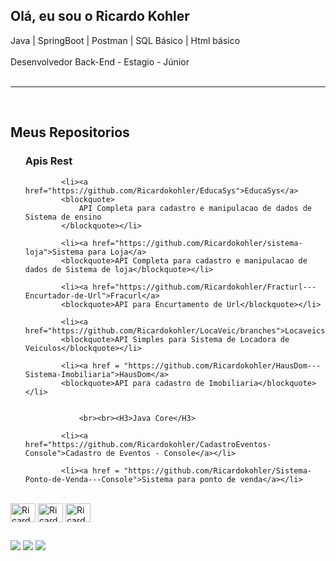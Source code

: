## Olá, eu sou o Ricardo Kohler 
 Java | SpringBoot | Postman | SQL Básico | Html básico<br><br> Desenvolvedor Back-End - Estagio - Júnior<br><br><hr>

<br>
<div>		
		<H2>Meus Repositorios</H2>
		<ul><H3> Apis Rest </H3>
				
			<li><a href="https://github.com/Ricardokohler/EducaSys">EducaSys</a>
			<blockquote>
				API Completa para cadastro e manipulacao de dados de Sistema de ensino
			</blockquote></li>

			<li><a href="https://github.com/Ricardokohler/sistema-loja">Sistema para Loja</a>
			<blockquote>API Completa para cadastro e manipulacao de dados de Sistema de loja</blockquote></li>
				
			<li><a href="https://github.com/Ricardokohler/Fracturl---Encurtador-de-Url">Fracurl</a>
			<blockquote>API para Encurtamento de Url</blockquote></li>
				
			<li><a href="https://github.com/Ricardokohler/LocaVeic/branches">Locaveics</a>
			<blockquote>API Simples para Sistema de Locadora de Veiculos</blockquote></li>	
				
			<li><a href = "https://github.com/Ricardokohler/HausDom---Sistema-Imobiliaria">HausDom</a>
			<blockquote>API para cadastro de Imobiliaria</blockquote></li>


				<br><br><H3>Java Core</H3>
				
			<li><a href="https://github.com/Ricardokohler/CadastroEventos-Console">Cadastro de Eventos - Console</a></li>
				
			<li><a href = "https://github.com/Ricardokohler/Sistema-Ponto-de-Venda---Console">Sistema para ponto de venda</a></li>
		
		


</div>

<div style="display: inline_block"><br>
            <img align=center alt="Ricardo-Java" height="30" width="40" src="https://cdn.jsdelivr.net/gh/devicons/devicon@latest/icons/java/java-original.svg" />
            <img align=center alt="Ricardo-Spring" height="30" width="40" src="https://cdn.jsdelivr.net/gh/devicons/devicon@latest/icons/spring/spring-original.svg" />
            <img align=center alt="Ricardo-Postman" height="30" width="40" src="https://cdn.jsdelivr.net/gh/devicons/devicon@latest/icons/postman/postman-original.svg" />
</div> 

  ##

  <div> 
  <a href="https://wa.me/5511961237444" target="_blank"><img src="https://img.shields.io/badge/WhatsApp-25D366?style=for-the-badge&logo=whatsapp&logoColor=white" target="_blank"></a>
  <a href = "mailto:ricardokohlermk@gmail.com"><img src="https://img.shields.io/badge/-Gmail-%23333?style=for-the-badge&logo=gmail&logoColor=white" target="_blank"></a>
  <a href="https://www.linkedin.com/in/ricardo-bkohler" target="_blank"><img src="https://img.shields.io/badge/-LinkedIn-%230077B5?style=for-the-badge&logo=linkedin&logoColor=white" target="_blank"></a> 
  
</div>
            
          
